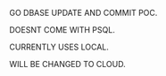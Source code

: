 GO DBASE UPDATE AND COMMIT POC. 

DOESNT COME WITH PSQL. 

CURRENTLY USES LOCAL.

WILL BE CHANGED TO CLOUD.
